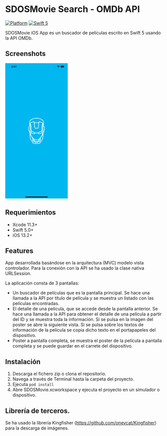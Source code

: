 # SDOSMovie Search - OMDb API

[![Platform](https://img.shields.io/cocoapods/p/DLAutoSlidePageViewController.svg?style=flat)]()
[![Swift 5](https://img.shields.io/badge/Swift-5-orange.svg?style=flat)](https://developer.apple.com/swift/)

SDOSMovie iOS App es un buscador de películas escrito en Swift 5 usando la API OMDb.

## Screenshots

<img src="images/Screen1.png" width=200 height=433>


## Requerimientos
- Xcode 11.3+
- Swift 5.0+
- iOS 13.2+

## Features
App desarrollada basándose en la arquitectura (MVC) modelo vista controlador.
Para la conexión con la API se ha usado la clase nativa URLSession.

La aplicación consta de 3 pantallas:
- Un buscador de películas que es la pantalla principal. Se hace una llamada a la API por título de película y se muestra un listado con las películas encontradas.
- El detalle de una película, que se accede desde la pantalla anterior. Se hace una llamada a la API para obtener el detalle de una película a partir del ID y se muestra toda la información. Si se pulsa en la imagen del poster se abre la siguiente vista. Si se pulsa sobre los textos de información de la película se copia dicho texto en el portapapeles del dispositivo. 
- Poster a pantalla completa, se muestra el poster de la película a pantalla completa y se puede guardar en el carrete del dispositivo.


## Instalación
1. Descarga el fichero zip o clona el repositorio.
2. Navega a través de Terminal hasta la carpeta del proyecto.
3. Ejecuta `pod install`
4. Abre SDOSMovie.xcworkspace y ejecuta el proyecto en un simulador o dispositivo.

## Librería de terceros.
Se ha usado la librería Kingfisher (https://github.com/onevcat/Kingfisher) para la descarga de imágenes.
